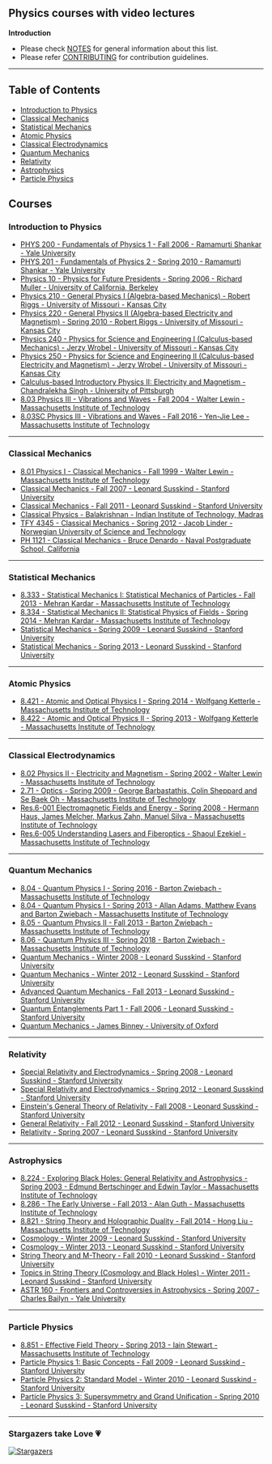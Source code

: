 ## Physics courses with video lectures

**Introduction**

- Please check [NOTES](https://github.com/Hridoy-31/physics-video-courses/blob/main/NOTES.md) for general information about this list.
- Please refer [CONTRIBUTING](https://github.com/Hridoy-31/physics-video-courses/blob/main/CONTRIBUTING.md) for contribution guidelines.
------------------------------

Table of Contents
------------------------------


- [Introduction to Physics](#introduction-to-physics)
- [Classical Mechanics](#classical-mechanics)
- [Statistical Mechanics](#statistical-mechanics)
- [Atomic Physics](#atomic-physics)
- [Classical Electrodynamics](#classical-electrodynamics)
- [Quantum Mechanics](#quantum-mechanics)
- [Relativity](#relativity)
- [Astrophysics](#astrophysics)
- [Particle Physics](#particle-physics)


Courses
------------------------------

### Introduction to Physics

- [PHYS 200 - Fundamentals of Physics 1 - Fall 2006 - Ramamurti Shankar - Yale University](https://www.youtube.com/playlist?list=PLFE3074A4CB751B2B)
- [PHYS 201 - Fundamentals of Physics 2 - Spring 2010 - Ramamurti Shankar - Yale University](https://www.youtube.com/playlist?list=PLD07B2225BB40E582)
- [Physics 10 - Physics for Future Presidents - Spring 2006 - Richard Muller - 
University of California, Berkeley](https://www.youtube.com/playlist?list=PLDGjfpzzwYX4NwbQThgezgAM76JrLU5wK)
- [Physics 210 - General Physics I (Algebra-based Mechanics) - Robert Riggs - 
University of Missouri - Kansas City](https://www.youtube.com/playlist?list=PL01771E7CE99097F8)
- [Physics 220 - General Physics II (Algebra-based Electricity and Magnetism) - Spring 2010 - Robert Riggs - University of Missouri - Kansas City](https://www.youtube.com/playlist?list=PL1F7BEC0353D9356E)
- [Physics 240 - Physics for Science and Engineering I (Calculus-based Mechanics) - Jerzy Wrobel - University of Missouri - Kansas City](https://www.youtube.com/playlist?list=PLEEB9EC9DD59D6D85)
- [Physics 250 - Physics for Science and Engineering II (Calculus-based Electricity and Magnetism) - Jerzy Wrobel - University of Missouri - Kansas City](https://www.youtube.com/playlist?list=PL9BE91ADC4DF6F177)
- [Calculus-based Introductory Physics II: Electricity and Magnetism - Chandralekha Singh - University of Pittsburgh](https://www.youtube.com/playlist?list=PLuCeHIGJ8VQDEe2zBNkV0xdkNdtEEhulu)
- [8.03 Physics III - Vibrations and Waves - Fall 2004 - Walter Lewin - Massachusetts Institute of Technology](https://www.youtube.com/playlist?list=PLUdYlQf0_sSsdOhQ_8jfrAGzbGbJ7MXGe)
- [8.03SC Physics III - Vibrations and Waves - Fall 2016 - Yen-Jie Lee - Massachusetts Institute of Technology](https://www.youtube.com/playlist?list=PLUl4u3cNGP61R5sPDPKVfcFlu95wSs2Kx)

------

### Classical Mechanics

- [8.01 Physics I - Classical Mechanics - Fall 1999 - Walter Lewin - Massachusetts Institute of Technology](https://www.youtube.com/playlist?list=PLyQSN7X0ro203puVhQsmCj9qhlFQ-As8e)
- [Classical Mechanics - Fall 2007 - Leonard Susskind - Stanford University](https://www.youtube.com/playlist?list=PL189C0DCE90CB6D81)
- [Classical Mechanics - Fall 2011 - Leonard Susskind - Stanford University](https://www.youtube.com/playlist?list=PL47F408D36D4CF129)
- [Classical Physics - Balakrishnan - Indian Institute of Technology, Madras](https://www.youtube.com/playlist?list=PL4buDdUD7fvg4MZcf1csOrwFO1FDAMokt)
- [TFY 4345 - Classical Mechanics - Spring 2012 - Jacob Linder - Norwegian University of Science and Technology](https://www.youtube.com/playlist?list=PLUHTGp7T4Zn_FU64InC0C8ZsejaxMtO3s)
- [PH 1121 - Classical Mechanics - Bruce Denardo - Naval Postgraduate School, California](https://www.youtube.com/playlist?list=PL6LNFNTCXeCaDAxx7lxcS4yEK3qFPNvD1)

------

### Statistical Mechanics

- [8.333 - Statistical Mechanics I: Statistical Mechanics of Particles - Fall 2013 - Mehran Kardar - Massachusetts Institute of Technology](https://www.youtube.com/playlist?list=PLUl4u3cNGP60gl3fdUTKRrt5t_GPx2sRg)
- [8.334 - Statistical Mechanics II: Statistical Physics of Fields - Spring 2014 - Mehran Kardar - Massachusetts Institute of Technology](https://www.youtube.com/playlist?list=PLUl4u3cNGP63HkEHvYaNJiO0UCUmY0Ts7)
- [Statistical Mechanics - Spring 2009 - Leonard Susskind - Stanford University](https://www.youtube.com/playlist?list=PLB72416C707D85AB0)
- [Statistical Mechanics - Spring 2013 - Leonard Susskind - Stanford University](https://www.youtube.com/playlist?list=PLXLSbKIMm0kjxyp45FIY62XNgHk4ywSaH)

------

### Atomic Physics

- [8.421 - Atomic and Optical Physics I - Spring 2014 - Wolfgang Ketterle - Massachusetts Institute of Technology](https://www.youtube.com/playlist?list=PLUl4u3cNGP62FPGcyFJkzhqq9c5cHCK32)
- [8.422 - Atomic and Optical Physics II - Spring 2013 - Wolfgang Ketterle - Massachusetts Institute of Technology](https://www.youtube.com/playlist?list=PLUl4u3cNGP62uOSArqLf4vNLiZtgIRm1K)

------

### Classical Electrodynamics

- [8.02 Physics II - Electricity and Magnetism - Spring 2002 - Walter Lewin - Massachusetts Institute of Technology](https://www.youtube.com/playlist?list=PLUdYlQf0_sSsfcNOPSNPQKHDhSjTJATPu)
- [2.71 - Optics - Spring 2009 - George Barbastathis, Colin Sheppard and Se Baek Oh - Massachusetts Institute of Technology](https://www.youtube.com/playlist?list=PLEA084AC2DD3CEC09)
- [Res.6-001 Electromagnetic Fields and Energy - Spring 2008 - Hermann Haus, James Melcher, Markus Zahn, Manuel Silva - Massachusetts Institute of Technology](https://www.youtube.com/playlist?list=PLDnsZq6RHq0dQB9V0ovOuiRY1f1IbhghX)
- [Res.6-005 Understanding Lasers and Fiberoptics - Shaoul Ezekiel - Massachusetts Institute of Technology](https://www.youtube.com/playlist?list=PLjg-GRSnpKNQlqi5wXUXVFMUR0_VK6dsX)

------

### Quantum Mechanics

- [8.04 - Quantum Physics I - Spring 2016 - Barton Zwiebach - Massachusetts Institute of Technology](https://www.youtube.com/playlist?list=PLUl4u3cNGP60cspQn3N9dYRPiyVWDd80G)
- [8.04 - Quantum Physics I - Spring 2013 - Allan Adams, Matthew Evans and Barton Zwiebach - Massachusetts Institute of Technology](https://www.youtube.com/playlist?list=PLUl4u3cNGP61-9PEhRognw5vryrSEVLPr)
- [8.05 - Quantum Physics II - Fall 2013 - Barton Zwiebach - Massachusetts Institute of Technology](https://www.youtube.com/playlist?list=PLUl4u3cNGP60QlYNsy52fctVBOlk-4lYx)
- [8.06 - Quantum Physics III - Spring 2018 - Barton Zwiebach - Massachusetts Institute of Technology](https://www.youtube.com/playlist?list=PLUl4u3cNGP60Zcz8LnCDFI8RPqRhJbb4L)
- [Quantum Mechanics - Winter 2008 - Leonard Susskind - Stanford University](https://www.youtube.com/playlist?list=PL84C10A9CB1D13841)
- [Quantum Mechanics - Winter 2012 - Leonard Susskind - Stanford University](https://www.youtube.com/playlist?list=PL701CD168D02FF56F)
- [Advanced Quantum Mechanics - Fall 2013 - Leonard Susskind - Stanford University](https://www.youtube.com/playlist?list=PLpGHT1n4-mAsmMxmSX0LCaXIXT2PmU85m)
- [Quantum Entanglements Part 1 - Fall 2006 - Leonard Susskind - Stanford University](https://www.youtube.com/playlist?list=PLA27CEA1B8B27EB67)
- [Quantum Mechanics - James Binney - University of Oxford](https://www.youtube.com/playlist?list=PLB3CF07ACB3DBC849)

------

### Relativity

- [Special Relativity and Electrodynamics - Spring 2008 - Leonard Susskind - Stanford University](https://www.youtube.com/playlist?list=PLCCD6C043FEC59772)
- [Special Relativity and Electrodynamics - Spring 2012 - Leonard Susskind - Stanford University](https://www.youtube.com/playlist?list=PLD9DDFBDC338226CA)
- [Einstein's General Theory of Relativity - Fall 2008 - Leonard Susskind - Stanford University](https://www.youtube.com/playlist?list=PL6C8BDEEBA6BDC78D)
- [General Relativity - Fall 2012 - Leonard Susskind - Stanford University](https://www.youtube.com/playlist?list=PLpGHT1n4-mAvcXwzOIz3dHnGZaQP1LEib)
- [Relativity - Spring 2007 - Leonard Susskind - Stanford University](https://www.youtube.com/playlist?list=PL5F9D6DB4231291BE)

------

### Astrophysics

- [8.224 - Exploring Black Holes: General Relativity and Astrophysics - Spring 2003 - Edmund Bertschinger and Edwin Taylor - Massachusetts Institute of Technology](https://www.youtube.com/playlist?list=PL858478F1EC364A2C)
- [8.286 - The Early Universe - Fall 2013 - Alan Guth - Massachusetts Institute of Technology](https://www.youtube.com/playlist?list=PLUl4u3cNGP61Bf9I0WDDriuDqEnywoxra)
- [8.821 - String Theory and Holographic Duality - Fall 2014 - Hong Liu - Massachusetts Institute of Technology](https://www.youtube.com/playlist?list=PLUl4u3cNGP633VWvZh23bP6dG80gW34SU)
- [Cosmology - Winter 2009 - Leonard Susskind - Stanford University](https://www.youtube.com/playlist?list=PL888811AA667C942F)
- [Cosmology - Winter 2013 - Leonard Susskind - Stanford University](https://www.youtube.com/playlist?list=PLvh0vlLitZ7c8Avsn6gUaWX05uD5cedO-)
- [String Theory and M-Theory - Fall 2010 - Leonard Susskind - Stanford University](https://www.youtube.com/playlist?list=PLA2FDCCBC7956448F)
- [Topics in String Theory (Cosmology and Black Holes) - Winter 2011 - Leonard Susskind - Stanford University](https://www.youtube.com/playlist?list=PL3E633552E58EB230)
- [ASTR 160 - Frontiers and Controversies in Astrophysics - Spring 2007 - Charles Bailyn - Yale University](https://www.youtube.com/playlist?list=PLD1515420F4E601A4)

------

### Particle Physics

- [8.851 - Effective Field Theory - Spring 2013 - Iain Stewart - Massachusetts Institute of Technology](https://www.youtube.com/playlist?list=PLUl4u3cNGP60TvpbO5toEWC8y8w51dtvm)
- [Particle Physics 1: Basic Concepts - Fall 2009 - Leonard Susskind - Stanford University](https://www.youtube.com/playlist?list=PL768E1383EA79C603)
- [Particle Physics 2: Standard Model - Winter 2010 - Leonard Susskind - Stanford University](https://www.youtube.com/playlist?list=PL0783FE23212A3796)
- [Particle Physics 3: Supersymmetry and Grand Unification - Spring 2010 - Leonard Susskind - Stanford University](https://www.youtube.com/playlist?list=PLpi18tMShZSBKLugjxRsN8U5MmILu1nBo)


------

### Stargazers take Love :heartpulse:

[![Stargazers](https://reporoster.com/stars/Hridoy-31/physics-video-courses)](https://github.com/Hridoy-31/physics-video-courses/stargazers)
